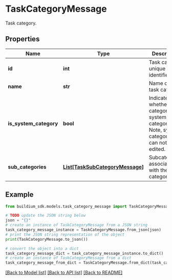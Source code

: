 # TaskCategoryMessage

Task category.

## Properties

Name | Type | Description | Notes
------------ | ------------- | ------------- | -------------
**id** | **int** | Task category unique identifier. | [optional] 
**name** | **str** | Name of the task category. | [optional] 
**is_system_category** | **bool** | Indicates whether the category is a system category. Note, system categories can not be edited. | [optional] 
**sub_categories** | [**List[TaskSubCategoryMessage]**](TaskSubCategoryMessage.md) | Subcategories associated with the task category. | [optional] 

## Example

```python
from buildium_sdk.models.task_category_message import TaskCategoryMessage

# TODO update the JSON string below
json = "{}"
# create an instance of TaskCategoryMessage from a JSON string
task_category_message_instance = TaskCategoryMessage.from_json(json)
# print the JSON string representation of the object
print(TaskCategoryMessage.to_json())

# convert the object into a dict
task_category_message_dict = task_category_message_instance.to_dict()
# create an instance of TaskCategoryMessage from a dict
task_category_message_from_dict = TaskCategoryMessage.from_dict(task_category_message_dict)
```
[[Back to Model list]](../README.md#documentation-for-models) [[Back to API list]](../README.md#documentation-for-api-endpoints) [[Back to README]](../README.md)


